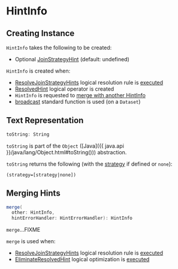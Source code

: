 # HintInfo

## Creating Instance

`HintInfo` takes the following to be created:

* <span id="strategy"> Optional [JoinStrategyHint](JoinStrategyHint.md) (default: undefined)

`HintInfo` is created when:

* [ResolveJoinStrategyHints](../logical-analysis-rules/ResolveJoinStrategyHints.md) logical resolution rule is [executed](../logical-analysis-rules/ResolveJoinStrategyHints.md#createHintInfo)
* [ResolvedHint](../logical-operators/ResolvedHint.md) logical operator is created
* `HintInfo` is requested to [merge with another HintInfo](#merge)
* [broadcast](../standard-functions/index.md#broadcast) standard function is used (on a `Dataset`)

## <span id="toString"> Text Representation

```scala
toString: String
```

`toString` is part of the `Object` ([Java]({{ java.api }}/java/lang/Object.html#toString())) abstraction.

`toString` returns the following (with the [strategy](#strategy) if defined or `none`):

```text
(strategy=[strategy|none])
```

## <span id="merge"> Merging Hints

```scala
merge(
  other: HintInfo,
  hintErrorHandler: HintErrorHandler): HintInfo
```

`merge`...FIXME

`merge` is used when:

* [ResolveJoinStrategyHints](../logical-analysis-rules/ResolveJoinStrategyHints.md) logical resolution rule is [executed](../logical-analysis-rules/ResolveJoinStrategyHints.md#applyJoinStrategyHint)
* [EliminateResolvedHint](../logical-optimizations/EliminateResolvedHint.md) logical optimization is [executed](../logical-optimizations/EliminateResolvedHint.md#mergeHints)

